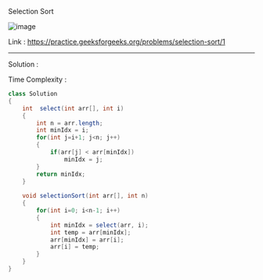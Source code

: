 Selection Sort

![image](https://user-images.githubusercontent.com/23376002/179909287-9774c093-044c-460d-ad0b-b16bc0c13e1b.png)


Link : https://practice.geeksforgeeks.org/problems/selection-sort/1


--------------------------------------------------------------------------------------------------------------------------------------------------------


Solution :

Time Complexity :


```java
class Solution
{
	int  select(int arr[], int i)
	{
        int n = arr.length;
        int minIdx = i;
        for(int j=i+1; j<n; j++)
        {
            if(arr[j] < arr[minIdx])
                minIdx = j;
        }
        return minIdx;
	}
	
	void selectionSort(int arr[], int n)
	{
        for(int i=0; i<n-1; i++)
        {
            int minIdx = select(arr, i);
            int temp = arr[minIdx];
            arr[minIdx] = arr[i];
            arr[i] = temp;
        }
	}
}

```



